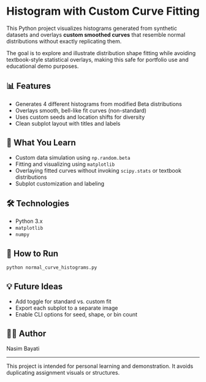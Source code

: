 # Histogram with Custom Curve Fitting

This Python project visualizes histograms generated from synthetic datasets and overlays **custom smoothed curves** that resemble normal distributions without exactly replicating them.

The goal is to explore and illustrate distribution shape fitting while avoiding textbook-style statistical overlays, making this safe for portfolio use and educational demo purposes.

## 📊 Features
- Generates 4 different histograms from modified Beta distributions
- Overlays smooth, bell-like fit curves (non-standard)
- Uses custom seeds and location shifts for diversity
- Clean subplot layout with titles and labels

## 🧠 What You Learn
- Custom data simulation using `np.random.beta`
- Fitting and visualizing using `matplotlib`
- Overlaying fitted curves without invoking `scipy.stats` or textbook distributions
- Subplot customization and labeling

## 🛠️ Technologies
- Python 3.x
- `matplotlib`
- `numpy`

## 🚀 How to Run
```bash
python normal_curve_histograms.py
```

## 💡 Future Ideas
- Add toggle for standard vs. custom fit
- Export each subplot to a separate image
- Enable CLI options for seed, shape, or bin count

## 👩‍💻 Author
Nasim Bayati

---
This project is intended for personal learning and demonstration. It avoids duplicating assignment visuals or structures.